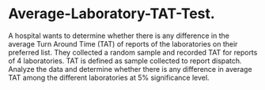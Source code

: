 # Average-Laboratory-TAT-Test.

A hospital wants to determine whether there is any difference in the average Turn Around Time (TAT) of reports of the laboratories on their preferred list. They collected a random sample and recorded TAT for reports of 4 laboratories. TAT is defined as sample collected to report dispatch.  
Analyze the data and determine whether there is any difference in average TAT among the different laboratories at 5% significance level.

